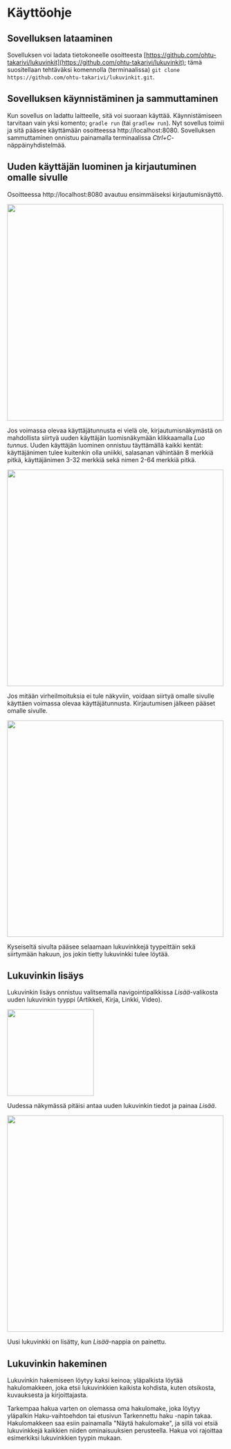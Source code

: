 # Käyttöohje  

## Sovelluksen lataaminen 
Sovelluksen voi ladata tietokoneelle osoitteesta [https://github.com/ohtu-takarivi/lukuvinkit](https://github.com/ohtu-takarivi/lukuvinkit); tämä suositellaan tehtäväksi komennolla (terminaalissa) `git clone https://github.com/ohtu-takarivi/lukuvinkit.git`.

## Sovelluksen käynnistäminen ja sammuttaminen  
Kun sovellus on ladattu laitteelle, sitä voi suoraan käyttää. Käynnistämiseen tarvitaan vain yksi komento; `gradle run` (tai `gradlew run`). Nyt sovellus toimii ja sitä pääsee käyttämään osoitteessa http://localhost:8080. Sovelluksen sammuttaminen onnistuu painamalla terminaalissa _Ctrl+C_-näppäinyhdistelmää.

## Uuden käyttäjän luominen ja kirjautuminen omalle sivulle  
Osoitteessa http://localhost:8080 avautuu ensimmäiseksi kirjautumisnäyttö. 

<img src="https://github.com/ohtu-takarivi/lukuvinkit/blob/master/documentation/pictures/loginScreen.png" width="500">  

Jos voimassa olevaa käyttäjätunnusta ei vielä ole, kirjautumisnäkymästä on mahdollista siirtyä uuden käyttäjän luomisnäkymään klikkaamalla _Luo tunnus_. Uuden käyttäjän luominen onnistuu täyttämällä kaikki kentät: käyttäjänimen tulee kuitenkin olla uniikki, salasanan vähintään 8 merkkiä pitkä, käyttäjänimen 3-32 merkkiä sekä nimen 2-64 merkkiä pitkä.

<img src="https://github.com/ohtu-takarivi/lukuvinkit/blob/master/documentation/pictures/newUserRegistration.png" width="500">   

Jos mitään virheilmoituksia ei tule näkyviin, voidaan siirtyä omalle sivulle käyttäen voimassa olevaa käyttäjätunnusta. Kirjautumisen jälkeen pääset omalle sivulle.  

<img src="https://github.com/ohtu-takarivi/lukuvinkit/blob/master/documentation/pictures/userMainPage.png" width="500">  

Kyseiseltä sivulta pääsee selaamaan lukuvinkkejä tyypeittäin sekä siirtymään hakuun, jos jokin tietty lukuvinkki tulee löytää.

## Lukuvinkin lisäys  
Lukuvinkin lisäys onnistuu valitsemalla navigointipalkkissa _Lisää_-valikosta uuden lukuvinkin tyyppi (Artikkeli, Kirja, Linkki, Video).  

<img src="https://github.com/ohtu-takarivi/lukuvinkit/blob/master/documentation/pictures/newTip.png" width="200">   

Uudessa näkymässä pitäisi antaa uuden lukuvinkin tiedot ja painaa _Lisää_.  

<img src="https://github.com/ohtu-takarivi/lukuvinkit/blob/master/documentation/pictures/newBook.png" width="500">   

Uusi lukuvinkki on lisätty, kun _Lisää_-nappia on painettu.

## Lukuvinkin hakeminen
Lukuvinkin hakemiseen löytyy kaksi keinoa; yläpalkista löytää hakulomakkeen, joka etsii lukuvinkkien kaikista kohdista, kuten otsikosta, kuvauksesta ja kirjoittajasta.

Tarkempaa hakua varten on olemassa oma hakulomake, joka löytyy yläpalkin Haku-vaihtoehdon tai etusivun Tarkennettu haku -napin takaa. Hakulomakkeen saa esiin painamalla "Näytä hakulomake", ja sillä voi etsiä lukuvinkkejä kaikkien niiden ominaisuuksien perusteella. Hakua voi rajoittaa esimerkiksi lukuvinkkien tyypin mukaan.

